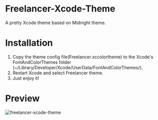 # Freelancer-Xcode-Theme
A pretty Xcode theme based on Midnight theme.

# Installation
1. Copy the theme config file(Freelancer.xccolortheme) to the Xcode's FontAndColorThemes folder (~/Library/Developer/Xcode/UserData/FontAndColorThemes/).
2. Restart Xcode and select Freelancer theme.
3. Just enjoy it!

# Preview
![freelancer-xcode-theme](https://raw.githubusercontent.com/JinyaX/Freelancer-Xcode-Theme/master/theme-preview.jpg)
